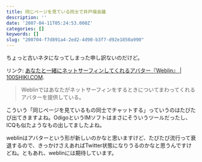 ```yaml
---
title: 同じページを見ている同士で井戸端会議
description: ''
date: '2007-04-11T05:24:53.000Z'
categories: []
keywords: []
slug: "200704-f7d891a4-2ed2-4d90-b3f7-d92e1850a990"
---
```

ちょっと古いネタになってしまった申し訳ないのだけど。

リンク: [あなたと一緒にネットサーフィンしてくれるアバター『Weblin』 | 100SHIKI.COM](http://www.100shiki.com/archives/2007/04/weblin.html "あなたと一緒にネットサーフィンしてくれるアバター『Weblin』 | 100SHIKI.COM").

> Weblinではあなたがネットサーフィンをするときについてまわってくれるアバターを提供している。

こういう「同じページを見ているもの同士でチャットする」っていうのはたびたび出てきますよね。OdigoというIMソフトはまさにそういうツールだったし、ICQも似たようなもの出してましたよね。

weblinはアバターという形が新しいのかなと思いますけど、たびたび流行って衰退するので、きっかけさえあればTwitter状態になりうるのかなと思うんですけどね。ともあれ、weblinには期待しています。